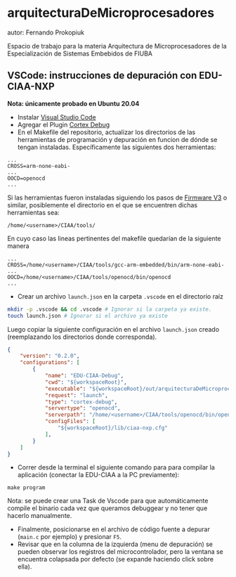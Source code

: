 # arquitecturaDeMicroprocesadores
autor: Fernando Prokopiuk

Espacio de trabajo para la materia Arquitectura de Microprocesadores de la Especialización de Sistemas Embebidos de FIUBA

## VSCode: instrucciones de depuración con EDU-CIAA-NXP
**Nota: únicamente probado en Ubuntu 20.04**
- Instalar [Visual Studio Code](https://code.visualstudio.com/)
- Agregar el Plugin [Cortex Debug](https://marketplace.visualstudio.com/items?itemName=marus25.cortex-debug)
- En el Makefile del repositorio, actualizar los directorios de las herramientas de programación y depuración en funcion de dónde se tengan instaladas. Específicamente las siguientes dos herramientas:
```mak
...
CROSS=arm-none-eabi-
...
OOCD=openocd
...
```
Si las herramientas fueron instaladas siguiendo los pasos de [Firmware V3](https://github.com/epernia/firmware_v3) o similar, posiblemente el directorio en el que se encuentren dichas herramientas sea:
```
/home/<username>/CIAA/tools/
```
En cuyo caso las lineas pertinentes del makefile quedarían de la siguiente manera
```mak
...
CROSS=/home/<username>/CIAA/tools/gcc-arm-embedded/bin/arm-none-eabi-
...
OOCD=/home/<username>/CIAA/tools/openocd/bin/openocd
...
```
- Crear un archivo `launch.json` en la carpeta `.vscode` en el directorio raíz
```sh
mkdir -p .vscode && cd .vscode # Ignorar si la carpeta ya existe.
touch launch.json # Ignorar si el archivo ya existe
```
Luego copiar la siguiente configuración en el archivo `launch.json` creado (reemplazando los directorios donde corresponda).
```json
{
    "version": "0.2.0",
    "configurations": [     
        {
            "name": "EDU-CIAA-Debug",
            "cwd": "${workspaceRoot}",
            "executable": "${workspaceRoot}/out/arquitecturaDeMicroprocesadores.elf",
            "request": "launch",
            "type": "cortex-debug",
            "servertype": "openocd",
            "serverpath": "/home/<username>/CIAA/tools/openocd/bin/openocd",
            "configFiles": [
                "${workspaceRoot}/lib/ciaa-nxp.cfg"
            ],
        }
    ]
}
```
- Correr desde la terminal el siguiente comando para para compilar la aplicación (conectar la EDU-CIAA a la PC previamente):
```
make program
```
Nota: se puede crear una Task de Vscode para que automáticamente compile el binario cada vez que queramos debuggear y no tener que hacerlo manualmente.
- Finalmente, posicionarse en el archivo de código fuente a depurar (`main.c` por ejemplo) y presionar `F5`. 
- Revisar que en la columna de la izquierda (menu de depuración) se pueden observar los registros del microcontrolador, pero la ventana se encuentra colapsada por defecto (se expande haciendo click sobre ella).



